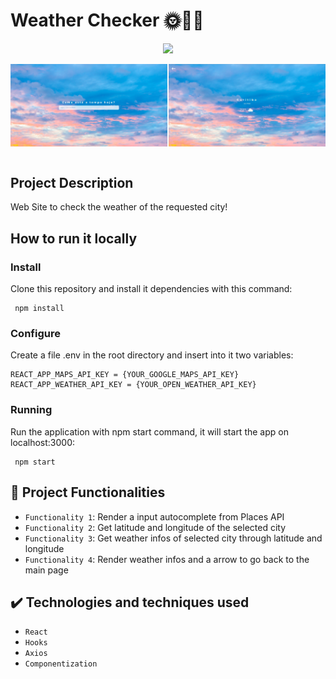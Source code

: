 # Weather Checker 🌞👍🏻

<p align="center">
<img src="https://img.shields.io/badge/STATUS-COMPLETED-success"/>
</p>

<p>
<img align="left" width="49.8%" src="./readme-pics/print1.jpg"/>
</p>
<p>
<img align="right" width="49.8%"  src="./readme-pics/print2.jpg"/>
</p>
&nbsp;
&nbsp;

## Project Description

Web Site to check the weather of the requested city!

## How to run it locally

### Install

Clone this repository and install it dependencies with this command:

```
 npm install
```

### Configure

Create a file .env in the root directory and insert into it two variables:

```
REACT_APP_MAPS_API_KEY = {YOUR_GOOGLE_MAPS_API_KEY}
REACT_APP_WEATHER_API_KEY = {YOUR_OPEN_WEATHER_API_KEY}
```

### Running

Run the application with npm start command, it will start the app on localhost:3000:

```
 npm start
```

## :hammer: Project Functionalities

- `Functionality 1`: Render a input autocomplete from Places API
- `Functionality 2`: Get latitude and longitude of the selected city
- `Functionality 3`: Get weather infos of selected city through latitude and longitude
- `Functionality 4`: Render weather infos and a arrow to go back to the main page

## ✔️ Technologies and techniques used

- `React`
- `Hooks`
- `Axios`
- `Componentization`
